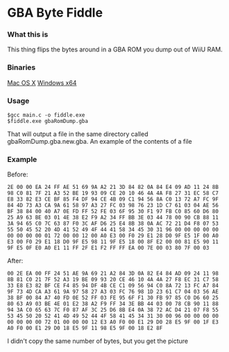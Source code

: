 # GBA Byte Fiddle
### What this is 
This thing flips the bytes around in a GBA ROM you dump out of WiiU RAM. 

### Binaries
[Mac OS X](https://s3.amazonaws.com/gbabytefiddle/bin/Mac+x64/fiddle) 
[Windows x64](https://s3.amazonaws.com/gbabytefiddle/bin/Windows+x64/fiddle)

### Usage

```
$gcc main.c -o fiddle.exe
$fiddle.exe gbaRomDump.gba
```

That will output a file in the same directory called gbaRomDump.gba.new.gba.
An example of the contents of a file

### Example

Before: 

```
2E 00 00 EA 24 FF AE 51 69 9A A2 21 3D 84 82 0A 84 E4 09 AD 11 24 8B 98 C0 81 7F 21 A3 52 BE 19 93 09 CE 20 10 46 4A 4A F8 27 31 EC 58 C7 E8 33 82 E3 CE BF 85 F4 DF 94 CE 4B 09 C1 94 56 8A C0 13 72 A7 FC 9F 84 4D 73 A3 CA 9A 61 58 97 A3 27 FC 03 98 76 23 1D C7 61 03 04 AE 56 BF 38 84 00 40 A7 0E FD FF 52 FE 03 6F 95 30 F1 97 FB C0 85 60 D6 80 25 A9 63 BE 03 01 4E 38 E2 F9 A2 34 FF BB 3E 03 44 78 00 90 CB 88 11 3A 94 65 C0 7C 63 87 F0 3C AF D6 25 E4 8B 38 0A AC 72 21 D4 F8 07 53 55 50 45 52 20 4D 41 52 49 4F 44 41 58 34 45 30 31 96 00 00 00 00 00 00 00 00 00 01 72 00 00 12 00 A0 E3 00 F0 29 E1 28 D0 9F E5 1F 00 A0 E3 00 F0 29 E1 18 D0 9F E5 98 11 9F E5 18 00 8F E2 00 00 81 E5 90 11 9F E5 0F E0 A0 E1 11 FF 2F E1 F2 FF FF EA 00 7E 00 03 80 7F 00 03
```

After: 

```
00 2E EA 00 FF 24 51 AE 9A 69 21 A2 84 3D 0A 82 E4 84 AD 09 24 11 98 8B 81 C0 21 7F 52 A3 19 BE 09 93 20 CE 46 10 4A 4A 27 F8 EC 31 C7 58 33 E8 E3 82 BF CE F4 85 94 DF 4B CE C1 09 56 94 C0 8A 72 13 FC A7 84 9F 73 4D CA A3 61 9A 97 58 27 A3 03 FC 76 98 1D 23 61 C7 04 03 56 AE 38 BF 00 84 A7 40 FD 0E 52 FF 03 FE 95 6F F1 30 FB 97 85 C0 D6 60 25 80 63 A9 03 BE 4E 01 E2 38 A2 F9 FF 34 3E BB 44 03 00 78 CB 90 11 88 94 3A C0 65 63 7C F0 87 AF 3C 25 D6 8B E4 0A 38 72 AC D4 21 07 F8 55 53 45 50 20 52 41 4D 49 52 44 4F 58 41 45 34 31 30 00 96 00 00 00 00 00 00 00 00 72 01 00 00 00 12 E3 A0 F0 00 E1 29 D0 28 E5 9F 00 1F E3 A0 F0 00 E1 29 D0 18 E5 9F 11 98 E5 9F 00 18 E2 8F
```

I didn't copy the same number of bytes, but you get the picture
